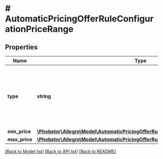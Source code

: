 # # AutomaticPricingOfferRuleConfigurationPriceRange

## Properties

Name | Type | Description | Notes
------------ | ------------- | ------------- | -------------
**type** | **string** | Price range currency type.  * &#x60;BASE_MARKETPLACE_CURRENCY&#x60; - The price must be defined in the same currency as offer base marketplace currency.  * &#x60;MARKETPLACE_CURRENCY&#x60; - The price must be defined in the same currency as marketplace currency. For a base marketplace this is the only accepted value. |
**min_price** | [**\Phobetor\Allegro\Model\AutomaticPricingOfferRuleConfigurationPriceRangeMinPrice**](AutomaticPricingOfferRuleConfigurationPriceRangeMinPrice.md) |  |
**max_price** | [**\Phobetor\Allegro\Model\AutomaticPricingOfferRuleConfigurationPriceRangeMaxPrice**](AutomaticPricingOfferRuleConfigurationPriceRangeMaxPrice.md) |  |

[[Back to Model list]](../../README.md#models) [[Back to API list]](../../README.md#endpoints) [[Back to README]](../../README.md)

